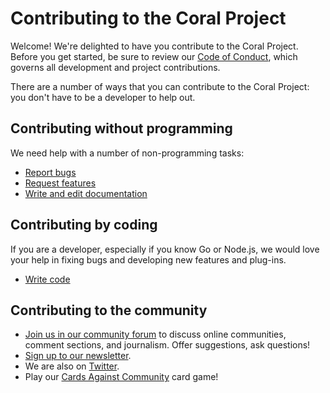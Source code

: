# Contributing to the Coral Project

Welcome! We're delighted to have you contribute to the Coral Project. Before you get started, be sure to review our [Code of Conduct](../CODE-OF-CONDUCT), which governs all development and project contributions.

There are a number of ways that you can contribute to the Coral Project: you don't have to be a developer to help out.

## Contributing without programming

We need help with a number of non-programming tasks:

* [Report bugs](reporting_bugs.md)
* [Request features](reporting_bugs#request-features)
* [Write and edit documentation](documentation/writing_documentation.md)

## Contributing by coding

If you are a developer, especially if you know Go or Node.js, we would love your help in fixing bugs and developing new features and plug-ins.



* [Write code](development/writing_code.md)

## Contributing to the community

* [Join us in our community forum](https://community.coralproject.net/) to discuss online communities, comment sections, and journalism. Offer suggestions, ask questions!
* [Sign up to our newsletter](http://tinyletter.com/coralproject).
* We are also on [Twitter](https://twitter.com/coralproject).
* Play our [Cards Against Community](cards) card game!
